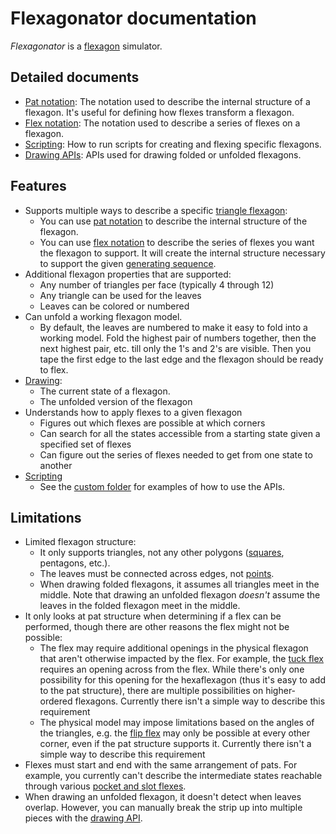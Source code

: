 # Flexagonator documentation

*Flexagonator* is a [flexagon](http://loki3.com/flex/) simulator.


## Detailed documents

* [Pat notation](pat-notation.md): The notation used to describe the internal structure of a flexagon.
  It's useful for defining how flexes transform a flexagon.
* [Flex notation](flex-notation.md): The notation used to describe a series of flexes on a flexagon.
* [Scripting](script.md): How to run scripts for creating and flexing specific flexagons.
* [Drawing APIs](draw-apis.md): APIs used for drawing folded or unfolded flexagons.


## Features

* Supports multiple ways to describe a specific [triangle flexagon](http://loki3.com/flex/triangles.html):
    * You can use [pat notation](pat-notation.md) to describe the internal structure of the flexagon.
    * You can use [flex notation](flex-notation.md) to describe the series of flexes you want the flexagon to support.
      It will create the internal structure necessary to support the given [generating sequence](http://loki3.com/flex/flex/generating-sequences.html).
* Additional flexagon properties that are supported:
    * Any number of triangles per face (typically 4 through 12)
    * Any triangle can be used for the leaves
    * Leaves can be colored or numbered
* Can unfold a working flexagon model.
    * By default, the leaves are numbered to make it easy to fold into a working model.
      Fold the highest pair of numbers together, then the next highest pair, etc. till only the 1's and 2's are visible.
      Then you tape the first edge to the last edge and the flexagon should be ready to flex.
* [Drawing](draw-apis.md):
    * The current state of a flexagon.
    * The unfolded version of the flexagon
* Understands how to apply flexes to a given flexagon
    * Figures out which flexes are possible at which corners
    * Can search for all the states accessible from a starting state given a specified set of flexes
    * Can figure out the series of flexes needed to get from one state to another
* [Scripting](script.md)
    * See the [custom folder](..\custom) for examples of how to use the APIs.

## Limitations

* Limited flexagon structure:
    * It only supports triangles, not any other polygons ([squares](http://loki3.com/flex/square.html), pentagons, etc.).
    * The leaves must be connected across edges, not [points](http://loki3.com/flex/point-flexagon.html).
    * When drawing folded flexagons, it assumes all triangles meet in the middle.
      Note that drawing an unfolded flexagon *doesn't* assume the leaves in the folded flexagon meet in the middle.
* It only looks at pat structure when determining if a flex can be performed,
  though there are other reasons the flex might not be possible:
    * The flex may require additional openings in the physical flexagon that aren't otherwise impacted by the flex.
    For example, the [tuck flex](http://loki3.com/flex/flex/tuck.html) requires an opening across from the flex.
    While there's only one possibility for this opening for the hexaflexagon
    (thus it's easy to add to the pat structure), there are multiple possibilities on higher-ordered flexagons.
    Currently there isn't a simple way to describe this requirement
    * The physical model may impose limitations based on the angles of the triangles,
    e.g. the [flip flex](http://loki3.com/flex/flex/flip.html) may only be possible at every other corner,
    even if the pat structure supports it.
    Currently there isn't a simple way to describe this requirement
* Flexes must start and end with the same arrangement of pats.
  For example, you currently can't describe the intermediate states reachable through various
  [pocket and slot flexes](http://loki3.com/flex/state-slot-5-hexa.html).
* When drawing an unfolded flexagon, it doesn't detect when leaves overlap.
  However, you can manually break the strip up into multiple pieces with the [drawing API](draw-apis.md).

